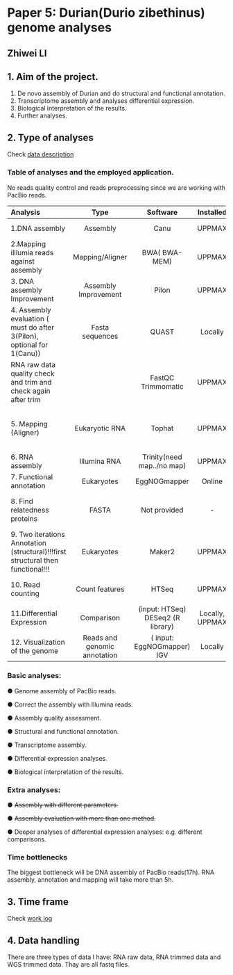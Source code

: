 # Paper 5: Durian(Durio zibethinus) genome analyses

## Zhiwei LI

## 1. Aim of the project.
1. De novo assembly of Durian and do structural and functional annotation.
2. Transcriptome assembly and analyses differential expression.
3. Biological interpretation of the results.
4. Further analyses.

## 2. Type of analyses

Check [data description](https://github.com/zhliUU/Genome-Analysis/blob/master/data_description.md)
### Table of analyses and the employed application.

No reads quality control and reads preprocessing since we are working with PacBio reads.

| Analysis                                                     |             Type             |                           Software                           |    Installed    |                   ERT                    | Input/note                                                   |
| :----------------------------------------------------------- | :--------------------------: | :----------------------------------------------------------: | :-------------: | :--------------------------------------: | ------------------------------------------------------------ |
| 1.DNA assembly                                               |           Assembly           |                             Canu                             |     UPPMAX      |            **~17h (4 cores)**            | PacBio reads;                                                |
| 2.Mapping illlumia reads against assembly                    |       Mapping/Aligner        |                        BWA( BWA-MEM)                         |     UPPMAX      |                   ~ 1h                   | Illumina read to PacBio assembly (for BAM file as Pilon input) |
| 3. DNA assembly Improvement                                  |     Assembly Improvement     |                            Pilon                             |     UPPMAX      |                  ~30min                  | PacBio assembly; BAM file;                                   |
| 4. Assembly  evaluation ( must do after 3(Pilon), optional for 1(Canu)) |       Fasta sequences        |                            QUAST                             |     Locally     |                    ~                     | Assembly()                                                   |
| RNA raw data quality check and trim and check again after trim |                              |                      FastQC Trimmomatic                      |     UPPMAX      |                    ~                     |                                                              |
| 5. Mapping (Aligner)                                         |        Eukaryotic RNA        |                            Tophat                            |     UPPMAX      |            **~5h (2 cores)**             | Downloaded DNA sequence, different pairs of RNA reads. Part for 6, all for 10. |
| 6. RNA assembly                                              |         Illumina RNA         |                  Trinity(need map../no map)                  |     UPPMAX      |           **~5.5h (4 cores)**            | **Merged** BAM file from Tophat.                             |
| 7. Functional annotation                                     |          Eukaryotes          |                         EggNOGmapper                         |     Online      |                                          | maker.protein.fasta from Maker2                              |
| 8. Find relatedness proteins                                 |            FASTA             |                         Not provided                         |        -        |                    -                     | Reduce the number of species to run faster,  (arabidopsis)   |
| 9. Two iterations Annotation (structural)!!!first structural then functional!!! |          Eukaryotes          |                            Maker2                            |     UPPMAX      | **Two iterations 6,12h(long) (4 cores)** | (Input: assembly trinity output and relatedness protein)     |
| 10. Read counting                                            |        Count features        |                            HTSeq                             |     UPPMAX      |                    ~                     | BAM files from Tophat, gff from Maker2                       |
| 11.Differential Expression                                   |          Comparison          | (input:  																										HTSeq) DESeq2 (R library) | Locally, UPPMAX |                 Variable                 | counts from HTseq                                            |
| 12. Visualization of the genome                              | Reads and genomic annotation | ( input:																										EggNOGmapper) IGV |     Locally     |                 Variable                 | genome, .Gff, bam(one of each, then add more)                |

### Basic analyses:

●  Genome assembly of PacBio reads.

●  Correct the assembly with Illumina reads.

●  Assembly quality assessment.

●  Structural and functional annotation.

●  Transcriptome assembly.

●  Differential expression analyses.

●  Biological interpretation of the results.

### Extra analyses:

●  ~~Assembly with different parameters.~~

●  ~~Assembly evaluation with more than one method.~~

●  Deeper analyses of differential expression analyses: e.g. different comparisons.

### Time bottlenecks

The biggest bottleneck will be DNA assembly of PacBio reads(17h). RNA assembly, annotation and mapping will take more than 5h.



## 3. Time frame

Check [work log](https://github.com/zhliUU/Genome-Analysis/blob/master/lab-log.md)

## 4. Data handling

There are three types of data I have: RNA raw data, RNA trimmed data and WGS trimmed data. Thay are all fastq files.
